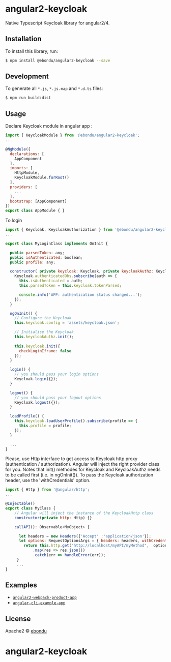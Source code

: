 # angular2-keycloak

Native Typescript Keycloak library for angular2/4.

## Installation

To install this library, run:

```bash
$ npm install @ebondu/angular2-keycloak --save
```

## Development

To generate all `*.js`, `*.js.map` and `*.d.ts` files:

```bash
$ npm run build:dist
```

## Usage

Declare Keycloak module in angular app :

```javascript
import { KeycloakModule } from '@ebondu/angular2-keycloak';
...

@NgModule({
  declarations: [
    AppComponent
  ],
  imports: [
    HttpModule,
    KeycloakModule.forRoot()
  ],
  providers: [
    ...
  ],
  bootstrap: [AppComponent]
})
export class AppModule { }


```

To login

```javascript
import { Keycloak, KeycloakAuthorization } from '@ebondu/angular2-keycloak';
...

export class MyLoginClass implements OnInit {

  public parsedToken: any;
  public isAuthenticated: boolean;
  public profile: any;

  constructor( private keycloak: Keycloak, private keycloakAuthz: KeycloakAuthorization) {
    Keycloak.authenticatedObs.subscribe(auth => {
      this.isAuthenticated = auth;
      this.parsedToken = this.keycloak.tokenParsed;

      console.info('APP: authentication status changed...');
    });
  }

  ngOnInit() {
    // Configure the Keycloak
    this.keycloak.config = 'assets/keycloak.json';

    // Initialise the Keycloak
    this.keycloakAuthz.init();
    
    this.keycloak.init({
      checkLoginIframe: false
    });
  }

  login() {
    // you should pass your login options
    Keycloak.login({});
  }

  logout() {
    // you should pass your logout options
    Keycloak.logout({});
  }

  loadProfile() {
    this.keycloak.loadUserProfile().subscribe(profile => {
      this.profile = profile;
    });
  }

  ...
}
```

Please, use Http interface to get access to Keycloak http proxy (authentication / authorization). 
Angular will inject the right provider class for you. Notes that init() methodes for Keycloak and KeycloakAuthz needs to be called first (i.e. in ngOnInit()).
To pass the Keycloak authorization header, use the 'withCredentials' option.

```javascript
import { Http } from '@angular/http';
...

@Injectable()
export class MyClass {
    // Angular will inject the instance of the KeycloakHttp class
    constructor(private http: Http) {}

    callAPI(): Observable<MyObject> {

      let headers = new Headers({'Accept' :'application/json'});
      let options: RequestOptionsArgs = { headers: headers, withCredentials: true  };
        return this.http.get("http://localhost/myAPI/myMethod",  options)
            .map(res => res.json())
            .catch(err => handleError(err));
     }
     ...
}
```

## Examples

* [`angular2-webpack-product-app`](https://github.com/ebondu/angular2-keycloak/blob/master/example/angular2-webpack-product-app)
* [`angular-cli-example-app`](https://github.com/sunmeplz/angular-keycloak-example)
## License

Apache2 © [ebondu](dev.ebondu@gmail.com)
# angular2-keycloak
